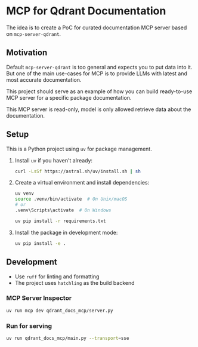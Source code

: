 

# MCP for Qdrant Documentation

The idea is to create a PoC for curated documentation MCP server based on `mcp-server-qdrant`.

## Motivation

Default `mcp-server-qdrant` is too general and expects you to put data into it.
But one of the main use-cases for MCP is to provide LLMs with latest and most accurate documentation.

This project should serve as an example of how you can build ready-to-use MCP server for a specific package documentation.


This MCP server is read-only, model is only allowed retrieve data about the documentation.

## Setup

This is a Python project using `uv` for package management.

1. Install `uv` if you haven't already:
   ```bash
   curl -LsSf https://astral.sh/uv/install.sh | sh
   ```

2. Create a virtual environment and install dependencies:
   ```bash
   uv venv
   source .venv/bin/activate  # On Unix/macOS
   # or
   .venv\Scripts\activate  # On Windows
   
   uv pip install -r requirements.txt
   ```

3. Install the package in development mode:
   ```bash
   uv pip install -e .
   ```

## Development

- Use `ruff` for linting and formatting
- The project uses `hatchling` as the build backend 


### MCP Server Inspector

```bash
uv run mcp dev qdrant_docs_mcp/server.py
```

### Run for serving

```bash
uv run qdrant_docs_mcp/main.py --transport=sse
```


